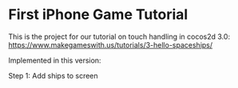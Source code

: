 # First iPhone Game Tutorial

This is the project for our tutorial on touch handling in cocos2d 3.0:
https://www.makegameswith.us/tutorials/3-hello-spaceships/

Implemented in this version:

Step 1: Add ships to screen